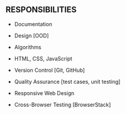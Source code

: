 ## RESPONSIBILITIES

- Documentation

- Design [OOD]

- Algorithms

- HTML, CSS, JavaScript

- Version Control [Git, GitHub]

- Quality Assurance [test cases, unit testing]

- Responsive Web Design

- Cross-Browser Testing [BrowserStack]
